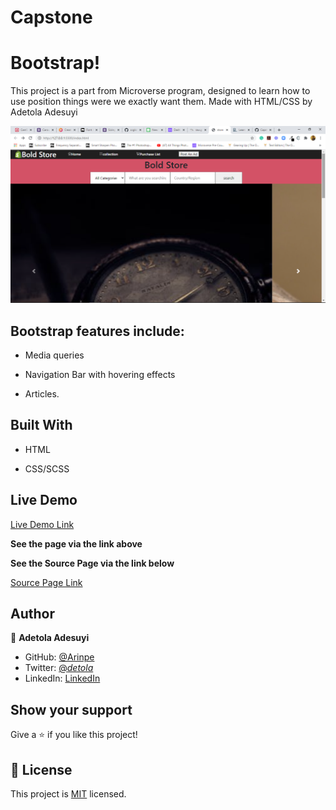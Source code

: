 # Capstone
[](https://img.shields.io/badge/Microverse-blueviolet)

# Bootstrap!

This project is a part from Microverse program, designed to learn how to use position things were we exactly want them. Made with HTML/CSS by  Adetola Adesuyi


![screenshot](/img/capstone.png)

## Bootstrap features include:

- Media queries

- Navigation Bar with hovering effects

- Articles.


## Built With

- HTML

- CSS/SCSS


## Live Demo

[Live Demo Link](https://raw.githack.com/Arinpe/Capstone/perfumes/index.html)

**See the page via the link above**

**See the Source Page via the link below**

[Source Page Link](http://127.0.0.1:5500/index.html)

## Author

👤 **Adetola Adesuyi**

- GitHub: [@Arinpe](https://github.com/Arinpe)
- Twitter: [@_detola_](https://twitter.com/_detola_)
- LinkedIn: [LinkedIn](https://www.linkedin.com/in/adesuyi-adetola-7b4451111/)

## Show your support

Give a ⭐️ if you like this project!

## 📝 License

This project is [MIT](LICENSE) licensed.
